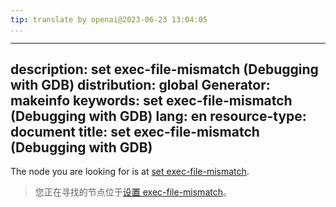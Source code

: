 ```yaml
---
tip: translate by openai@2023-06-23 13:04:05
...
```

---
description: set exec-file-mismatch (Debugging with GDB)
distribution: global
Generator: makeinfo
keywords: set exec-file-mismatch (Debugging with GDB)
lang: en
resource-type: document
title: set exec-file-mismatch (Debugging with GDB)
--------------------------------------------------

The node you are looking for is at [set exec-file-mismatch](Attach.html#set-exec_002dfile_002dmismatch).

> 您正在寻找的节点位于[设置 exec-file-mismatch](Attach.html#set-exec_002dfile_002dmismatch)。
